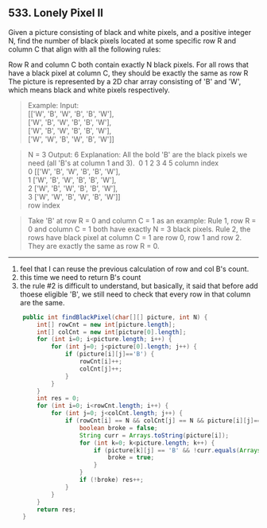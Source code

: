 ## 533. Lonely Pixel II

Given a picture consisting of black and white pixels, and a positive integer N, find the number of black pixels located at some specific row R and column C that align with all the following rules:

Row R and column C both contain exactly N black pixels.
For all rows that have a black pixel at column C, they should be exactly the same as row R
The picture is represented by a 2D char array consisting of 'B' and 'W', which means black and white pixels respectively.

>Example:
Input:                                            
[['W', 'B', 'W', 'B', 'B', 'W'],    
 ['W', 'B', 'W', 'B', 'B', 'W'],    
 ['W', 'B', 'W', 'B', 'B', 'W'],    
 ['W', 'W', 'B', 'W', 'B', 'W']] 

>N = 3
Output: 6
Explanation: All the bold 'B' are the black pixels we need (all 'B's at column 1 and 3).
 ​       0    1    2    3    4    5         column index                                            
0    [['W', 'B', 'W', 'B', 'B', 'W'],    
1     ['W', 'B', 'W', 'B', 'B', 'W'],    
2     ['W', 'B', 'W', 'B', 'B', 'W'],    
3     ['W', 'W', 'B', 'W', 'B', 'W']]    
row index

>Take 'B' at row R = 0 and column C = 1 as an example:
Rule 1, row R = 0 and column C = 1 both have exactly N = 3 black pixels. 
Rule 2, the rows have black pixel at column C = 1 are row 0, row 1 and row 2. They are exactly the same as row R = 0.

---
1. feel that I can reuse the previous calculation of row and col B's count.
2. this time we need to return B's count
3. the rule #2 is difficult to understand, but basically, it said that before add thoese eligible 'B', we still need to check that every row in that column are the same.

```java
    public int findBlackPixel(char[][] picture, int N) {
        int[] rowCnt = new int[picture.length];
        int[] colCnt = new int[picture[0].length];
        for (int i=0; i<picture.length; i++) {
            for (int j=0; j<picture[0].length; j++) {
                if (picture[i][j]=='B') {
                    rowCnt[i]++;
                    colCnt[j]++;
                }
            }
        }
        int res = 0;
        for (int i=0; i<rowCnt.length; i++) {
            for (int j=0; j<colCnt.length; j++) {
                if (rowCnt[i] == N && colCnt[j] == N && picture[i][j]=='B') {
                    boolean broke = false;
                    String curr = Arrays.toString(picture[i]);
                    for (int k=0; k<picture.length; k++) {
                        if (picture[k][j] == 'B' && !curr.equals(Arrays.toString(picture[k]))) {
                            broke = true;
                        }
                    }
                    if (!broke) res++;
                }
            }
        }
        return res;
    }
```

